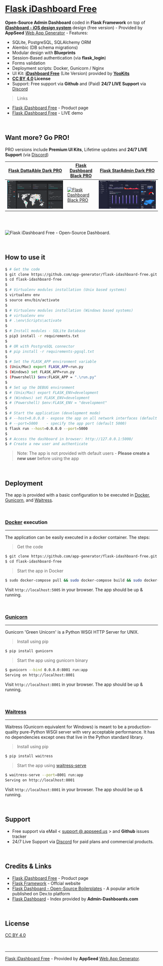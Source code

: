 # [Flask iDashboard Free](https://appseed.us/admin-dashboards/flask-idashboard-free)

**Open-Source Admin Dashboard** coded in **Flask Framework** on top of **[iDashboard - iOS design system](https://yookits.com/product/idashboard-ios-admin-dashboard-template/)** design (free version) - Provided by **AppSeed** [Web App Generator](https://appseed.us/app-generator) - Features:

- SQLite, PostgreSQL, SQLAlchemy ORM
- Alembic (DB schema migrations)
- Modular design with **Blueprints**
- Session-Based authentication (via **flask_login**)
- Forms validation
- Deployment scripts: Docker, Gunicorn / Nginx
- UI Kit: **[iDashboard Free](https://yookits.com/product/idashboard-ios-admin-dashboard-template/)** (Lite Version) provided by **[YooKits](https://yookits.com)**
- **[CC BY 4.0](https://creativecommons.org/licenses/by/4.0/) License**
- Support: Free support via **Github** and (Paid) **24/7 LIVE Support** via [Discord](https://discord.gg/fZC6hup)


> Links

- [Flask iDashboard Free](https://appseed.us/admin-dashboards/flask-idashboard-free) - Product page
- [Flask iDashboard Free](https://flask-idashboard-free.appseed.us/login) - LIVE demo

<br />

## Want more? Go PRO!

PRO versions include **Premium UI Kits**, Lifetime updates and **24/7 LIVE Support** (via [Discord](https://discord.gg/fZC6hup))

| [Flask DattaAble Dark PRO](https://appseed.us/admin-dashboards/flask-dashboard-dattaable-dark-pro) | [Flask Dashboard Black PRO](https://appseed.us/admin-dashboards/flask-dashboard-black-pro) | [Flask StarAdmin Dark PRO](flask-dashboard-staradmin-black-pro) |
| --- | --- | --- |
| [![Flask DattaAble Dark PRO](https://raw.githubusercontent.com/app-generator/flask-dashboard-dattaable-dark-pro/master/media/flask-dashboard-dattaable-dark-pro-screen.png)](https://appseed.us/admin-dashboards/flask-dashboard-dattaable-dark-pro) | [![Flask Dashboard Black PRO](https://raw.githubusercontent.com/app-generator/flask-dashboard-black-pro/master/media/flask-dashboard-black-pro-screen.png)](https://appseed.us/admin-dashboards/flask-dashboard-black-pro) | [![Flask StarAdmin Dark PRO](https://raw.githubusercontent.com/app-generator/flask-dashboard-staradmin-black-pro/master/media/flask-dashboard-staradmin-black-pro-screen.png)](https://appseed.us/admin-dashboards/flask-dashboard-staradmin-black-pro)

<br />
<br />

![Flask iDashboard Free - Open-Source Dashboard.](https://raw.githubusercontent.com/app-generator/flask-idashboard-free/master/media/flask-idashboard-free-screen.png)

<br />

## How to use it

```bash
$ # Get the code
$ git clone https://github.com/app-generator/flask-idashboard-free.git
$ cd flask-idashboard-free
$
$ # Virtualenv modules installation (Unix based systems)
$ virtualenv env
$ source env/bin/activate
$
$ # Virtualenv modules installation (Windows based systems)
$ # virtualenv env
$ # .\env\Scripts\activate
$
$ # Install modules - SQLite Database
$ pip3 install -r requirements.txt
$
$ # OR with PostgreSQL connector
$ # pip install -r requirements-pgsql.txt
$
$ # Set the FLASK_APP environment variable
$ (Unix/Mac) export FLASK_APP=run.py
$ (Windows) set FLASK_APP=run.py
$ (Powershell) $env:FLASK_APP = ".\run.py"
$
$ # Set up the DEBUG environment
$ # (Unix/Mac) export FLASK_ENV=development
$ # (Windows) set FLASK_ENV=development
$ # (Powershell) $env:FLASK_ENV = "development"
$
$ # Start the application (development mode)
$ # --host=0.0.0.0 - expose the app on all network interfaces (default 127.0.0.1)
$ # --port=5000    - specify the app port (default 5000)  
$ flask run --host=0.0.0.0 --port=5000
$
$ # Access the dashboard in browser: http://127.0.0.1:5000/
$ # Create a new user and authenticate
```

> Note: The app is not provided with default users - **Please create a new user**  before using the app

<br />

## Deployment

The app is provided with a basic configuration to be executed in [Docker](https://www.docker.com/), [Gunicorn](https://gunicorn.org/), and [Waitress](https://docs.pylonsproject.org/projects/waitress/en/stable/).

<br />

### [Docker](https://www.docker.com/) execution
---

The application can be easily executed in a docker container. The steps:

> Get the code

```bash
$ git clone https://github.com/app-generator/flask-idashboard-free.git
$ cd flask-idashboard-free
```

> Start the app in Docker

```bash
$ sudo docker-compose pull && sudo docker-compose build && sudo docker-compose up -d
```

Visit `http://localhost:5005` in your browser. The app should be up & running.

<br />

### [Gunicorn](https://gunicorn.org/)
---

Gunicorn 'Green Unicorn' is a Python WSGI HTTP Server for UNIX.

> Install using pip

```bash
$ pip install gunicorn
```
> Start the app using gunicorn binary

```bash
$ gunicorn --bind 0.0.0.0:8001 run:app
Serving on http://localhost:8001
```

Visit `http://localhost:8001` in your browser. The app should be up & running.


<br />

### [Waitress](https://docs.pylonsproject.org/projects/waitress/en/stable/)
---

Waitress (Gunicorn equivalent for Windows) is meant to be a production-quality pure-Python WSGI server with very acceptable performance. It has no dependencies except ones that live in the Python standard library.

> Install using pip

```bash
$ pip install waitress
```
> Start the app using [waitress-serve](https://docs.pylonsproject.org/projects/waitress/en/stable/runner.html)

```bash
$ waitress-serve --port=8001 run:app
Serving on http://localhost:8001
```

Visit `http://localhost:8001` in your browser. The app should be up & running.

<br />

## Support

- Free support via eMail < [support @ appseed.us](https://appseed.us/support) > and **Github** issues tracker
- 24/7 Live Support via [Discord](https://discord.gg/fZC6hup) for paid plans and commercial products.

<br />

## Credits & Links

- [Flask iDashboard Free](https://appseed.us/admin-dashboards/flask-idashboard-free) - Product page
- [Flask Framework](https://www.palletsprojects.com/p/flask/) - Offcial website
- [Flask Dashboard - Open-Source Boilerplates](https://dev.to/sm0ke/flask-dashboard-open-source-boilerplates-dkg) - A popular article published on Dev.to platform
- [Flask Dashboard](https://admin-dashboards.com/tags/flask-dashboard) - Index provided by **Admin-Dashboards.com**

<br />

## License

[CC BY 4.0](https://creativecommons.org/licenses/by/4.0/)

<br />

---
[Flask iDashboard Free](https://appseed.us/admin-dashboards/flask-idashboard-free) - Provided by **AppSeed** [Web App Generator](https://appseed.us/app-generator).
